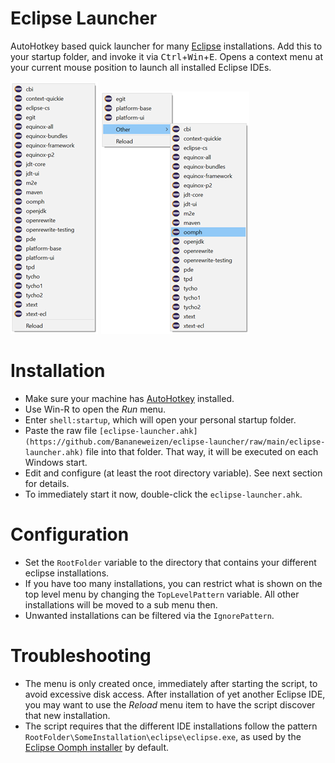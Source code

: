 # Eclipse Launcher
AutoHotkey based quick launcher for many [Eclipse](https://www.eclipse.org/)  installations. Add this to your startup folder, and invoke it via <kbd>Ctrl</kbd>+<kbd>Win</kbd>+<kbd>E</kbd>. Opens a context menu at your current mouse position to launch all installed Eclipse IDEs.

![Top level menu](menu.png "Top level menu")
![Nested menu](menu_nested.png "Nested menu")

# Installation

* Make sure your machine has [AutoHotkey](https://www.autohotkey.com/) installed.
* Use Win-R to open the _Run_ menu.
* Enter `shell:startup`, which will open your personal startup folder.
* Paste the raw file `[eclipse-launcher.ahk](https://github.com/Bananeweizen/eclipse-launcher/raw/main/eclipse-launcher.ahk)` file into that folder. That way, it will be executed on each Windows start.
* Edit and configure (at least the root directory variable). See next section for details.
* To immediately start it now, double-click the `eclipse-launcher.ahk`.

# Configuration

* Set the `RootFolder` variable to the directory that contains your different eclipse installations.
* If you have too many installations, you can restrict what is shown on the top level menu by changing the `TopLevelPattern` variable. All other installations will be moved to a sub menu then.
* Unwanted installations can be filtered via the `IgnorePattern`.

# Troubleshooting

* The menu is only created once, immediately after starting the script, to avoid excessive disk access. After installation of yet another Eclipse IDE, you may want to use the _Reload_ menu item to have the script discover that new installation.
* The script requires that the different IDE installations follow the pattern `RootFolder\SomeInstallation\eclipse\eclipse.exe`, as used by the [Eclipse Oomph installer](https://projects.eclipse.org/projects/tools.oomph) by default.